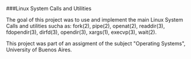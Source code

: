 ###Linux System Calls and Utilities

The goal of this project was to use and implement the main Linux System Calls and utilities sucha as: fork(2), pipe(2), openat(2), readdir(3), fdopendir(3), dirfd(3), opendir(3), xargs(1), execvp(3), wait(2).

This project was part of an assigment of the subject "Operating Systems", University of Buenos Aires.
